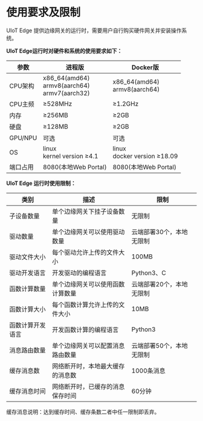 # 使用要求及限制

UIoT Edge 提供边缘网关的运行时，需要用户自行购买硬件网关并安装操作系统。 

**UIoT Edge运行时对硬件和系统的使用要求如下：**

| 参数     | 进程版                                            | Docker版                        |
| -------- | ------------------------------------------------- | ------------------------------- |
| CPU架构  | x86_64(amd64)<br>armv8(aarch64)<br>armv7(aarch32) | x86_64(amd64)<br>armv8(aarch64) |
| CPU主频  | ≥528MHz                                           | ≥1.2GHz                         |
| 内存     | ≥256MB                                            | ≥2GB                            |
| 硬盘     | ≥128MB                                            | ≥2GB                            |
| GPU/NPU  | 可选                                              | 可选                            |
| OS       | linux <br>kernel version ≥4.1                     | linux<br>docker version ≥18.09  |
| 端口占用 | 8080(本地Web Portal)                              | 8080(本地Web Portal)            |





**UIoT Edge 运行时使用限制：**

| 类别             | 描述                             | 限制                     |
| ---------------- | -------------------------------- | ------------------------ |
| 子设备数量       | 单个边缘网关下挂子设备数量       | 无限制                   |
| 驱动数量         | 单个边缘网关可以使用驱动数量     | 云端部署30个，本地无限制 |
| 驱动文件大小     | 每个驱动允许上传的文件大小       | 100MB                    |
| 驱动开发语言     | 开发驱动的编程语言               | Python3、C               |
| 函数计算数量     | 单个边缘网关可以使用函数计算数量 | 云端部署20个，本地无限制 |
| 函数计算大小     | 每个函数计算允许上传的文件大小   | 10MB                     |
| 函数计算开发语言 | 开发函数计算的编程语言           | Python3                  |
| 消息路由数量     | 单个边缘网关可以配置消息路由数量 | 云端部署50个，本地无限制 |
| 缓存消息数       | 网络断开时，本地最大缓存的消息数 | 1000条消息               |
| 缓存消息时间     | 网络断开时，已缓存的消息保存时间 | 60分钟                   |

缓存消息说明：达到缓存时间、缓存条数二者中任一限制即丢弃。